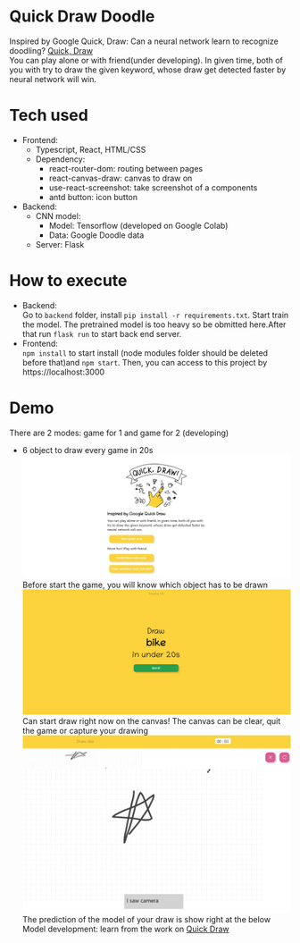 # Quick Draw Doodle

Inspired by Google Quick, Draw: Can a neural network learn to recognize doodling? [Quick, Draw](https://quickdraw.withgoogle.com/)<br/>
You can play alone or with friend(under developing). In given time, both of you with try to draw the given keyword, whose draw get detected faster by neural network will win.

Tech used
====
- Frontend:
  - Typescript, React, HTML/CSS
  - Dependency: 
    - react-router-dom: routing between pages
    - react-canvas-draw: canvas to draw on
    - use-react-screenshot: take screenshot of a components
    - antd button: icon button
- Backend: 
  - CNN model:
    - Model: Tensorflow (developed on Google Colab) 
    - Data: Google Doodle data
  - Server: Flask
  
How to execute
====
- Backend: <br/>
Go to `backend` folder, install `pip install -r requirements.txt`. Start train the model. The pretrained model is too heavy so be obmitted here.After that run `flask run` to start back end server.
- Frontend: <br/>
`npm install` to start install (node modules folder should be deleted before that)and `npm start`. Then, you can access to this project by
https://localhost:3000 <br/>


Demo
====
There are 2 modes: game for 1 and game for 2 (developing)<br/>
- 6 object to draw every game in 20s
![home page](/screenshots/homepage.JPG "Homepage") <br/>
Before start the game, you will know which object has to be drawn
![keyword panel](/screenshots/keyword-panel.JPG "Keyword page") <br/>
Can start draw right now on the canvas! The canvas can be clear, quit the game or capture your drawing
![Alt text](/screenshots/preview.JPG "Draw canvas") <br/>
The prediction of the model of your draw is show right at the below
Model development: learn from the work on [Quick Draw](https://github.com/akshaybahadur21/QuickDraw)<br/>